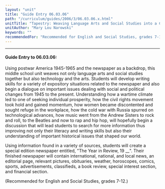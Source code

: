```yaml
---
layout: "unit"
title: "Guide Entry 06.03.06"
path: "/curriculum/guides/2006/3/06.03.06.x.html"
unitTitle: "Tapestry: Weaving Language Arts and Social Studies into a Cohesive Whole"
unitAuthor: "Mary Lou Narowski"
keywords: ""
recommendedFor: "Recommended for English and Social Studies, grades 7-12."
---
```

<body>
<hr/>
 <h4>
  Guide Entry to 06.03.06:
 </h4>
 <p>
  Using postwar America 1945-1965 and the newspaper as a backdrop, this middle school unit weaves not only language arts and social studies together but also technology and the arts. Students will develop writing skills for a variety of expository situations related to the newspaper and also begin a dialogue on important issues dealing with social and political changes from 1945 to the present. Understanding how a wartime climate led to one of seeking individual prosperity, how the civil rights movement took hold and gained momentum, how women became discontented and sought refuge in the workplace, how the cold war with Russia spurred on technological advances, how music went from the Andrew Sisters to rock and roll, to the Beatles and now to rap and hip hop, will hopefully begin a discussion that will lead students to search for more information thus improving not only their literacy and writing skills but also their understanding of important historical issues that shaped our world.
 </p>
<p>
  Using information found in a variety of sources, students will create a special edition newspaper entitled, "The Year in Review, 19 __". Their finished newspaper will contain international, national, and local news, an editorial page, relevant pictures, obituaries, weather, horoscopes, comics, sports, advertisements, classifieds, a book review, special interest section, and financial section.
 </p>
<p>
  (Recommended for English and Social Studies, grades 7-12.)
 </p>

</body>